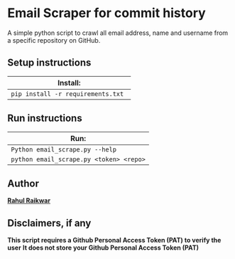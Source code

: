 # Email Scraper for commit history

A simple python script to crawl all email address, name and username from a specific repository on GitHub.

## Setup instructions

| Install:                           |
| ---------------------------------- |
| `pip install -r requirements.txt ` |

## Run instructions

| Run:                                    |
| --------------------------------------- |
| `Python email_scrape.py --help`         |
| `python email_scrape.py <token> <repo>` |

## Author

**[Rahul Raikwar](https://github.com/rahulraikwar00)**

## Disclaimers, if any

**This script requires a Github Personal Access Token (PAT) to verify the user**
**It does not store your Github Personal Access Token (PAT)**
